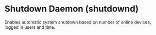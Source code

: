 Shutdown Daemon (shutdownd)
===========================

Enables automatic system shutdown based on number of online devices, logged in
users and time.
